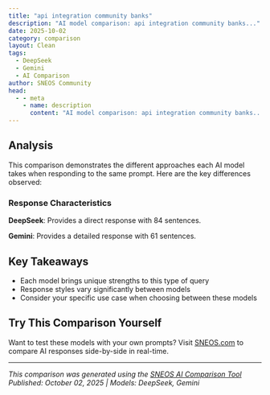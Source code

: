 ```yaml
---
title: "api integration community banks"
description: "AI model comparison: api integration community banks..."
date: 2025-10-02
category: comparison
layout: Clean
tags:
  - DeepSeek
  - Gemini
  - AI Comparison
author: SNEOS Community
head:
  - - meta
    - name: description
      content: "AI model comparison: api integration community banks..."
---
```


<ChatComparison
  title="api integration community banks"
  prompt="api integration community banks"
  :responses='{"DeepSeek": "Of course. Integrating APIs with community banks is a fascinating and rapidly evolving area. While community banks have traditionally been slower to adopt new technology than large multinational banks, the landscape is changing dramatically due to customer demand, competitive pressure, and the rise of Banking-as-a-Service (BaaS).\n\nHere\u2019s a comprehensive guide to API integration for community banks, covering the why, the how, the challenges, and the key players.\n\n---\n\n### 1. Why Community Banks are Embracing API Integration\n\nCommunity banks are leveraging APIs to compete and thrive, not just survive.\n\n* **Enhanced Customer Experience:** Offer services like account aggregation (seeing all their finances in one place), personal financial management (PFM) tools, and faster digital onboarding.\n* **Operational Efficiency:** Automate back-office processes like account verification (KYC), loan origination, and compliance reporting.\n* **New Revenue Streams:** Partner with FinTech companies to offer specialized services (e.g., embedded lending, insurance, investment platforms) and earn referral fees or revenue shares.\n* **Competition with Megabanks \u0026 FinTechs:** They can\u0027t outspend Chase or out-innovate a startup, but they can use APIs to offer a comparable digital experience with their superior local service.\n* **Regulatory Compliance:** Open Banking regulations (like PSD2 in Europe) are a global trend. Proactive API adoption prepares them for a similar future in the U.S. and helps streamline compliance (e.g., with FDX API standards for data sharing).\n\n---\n\n### 2. Key Areas for API Integration\n\nAPIs can be used in several critical functions:\n\n| Area | Use Case | Example APIs / Standards |\n| :--- | :--- | :--- |\n| **Account Aggregation** | Allow customers to see data from other banks in your app, or let your data be used securely in a FinTech app (like Mint or QuickBooks). | **Plaid, Finicity, MX** (they provide the API layer to the core provider) |\n| **Payment Initiation** | Enable customers to send real-time or ACH payments directly from your app or a partner\u0027s platform. | **ACH APIs, RTP\u00AE Network (The Clearing House), FedNowSM Service** |\n| **Account Opening \u0026 Onboarding** | Streamline the digital account opening process with identity verification and credit checks. | **Alloy, Socure, Veriff** (for KYC/identity), **Plaid** (for account funding verification) |\n| **Loan Origination** | Automate the loan application, decisioning, and funding process. | APIs from credit bureaus (**Experian, Equifax, TransUnion**), document verification, and core providers. |\n| **Internal Systems** | Connect core banking systems with other internal software (CRM, marketing, document management). | Core Provider\u0027s native APIs (see below). |\n\n---\n\n### 3. The Technical Path: How Community Banks Integrate APIs\n\nThis is the most critical part. A community bank typically doesn\u0027t build a direct API from scratch. They work through layers.\n\n#### The Central Role of the Core Provider\n\nThe **core banking system** (like the bank\u0027s central nervous system) is the key. Examples include **Fiserv, FIS, Jack Henry, and Finxact**.\n\n* **Traditional Cores (Fiserv, FIS, Jack Henry):** Historically had closed architectures. They are now rapidly developing and exposing their own API gateways.\n * **Jack Henry Banno:** A powerful platform that provides a set of APIs for digital banking, account aggregation, and more.\n * **Fiserv AllData Aggregation:** Their solution for secure data sharing via APIs.\n * The bank often works with the core provider to \u0022turn on\u0022 and configure these APIs.\n* **Modern Cores (Finxact, Unit):** Built from the ground up with an API-first architecture, making integration significantly easier and faster.\n\n#### Common Integration Models:\n\n1. **Direct Core Provider API:** The bank uses the APIs provided by its core processor (e.g., Jack Henry\u0027s Banno API) to build custom digital experiences.\n2. **Third-Party Aggregator API:** The bank partners with a company like **Plaid** or **Finicity**. These aggregators have already built integrations with the major core providers. The bank \u0022certifies\u0022 this connection to ensure secure and reliable data flow.\n3. **Banking-as-a-Service (BaaS) Platform:** The bank partners with a BaaS provider (like **Unit, Treasury Prime, or Synctera**). The BaaS platform provides a modern API stack on top of the bank\u0027s core, allowing the bank to easily offer its banking services (charter, FDIC insurance, payments) to FinTech partners.\n\n---\n\n### 4. Major Challenges for Community Banks\n\n* **Legacy Systems:** Integrating modern APIs with 40-year-old COBOL-based core systems is complex, slow, and expensive.\n* **Cost and Resources:** API projects require budget for licensing, developer time, and ongoing maintenance. Many community banks have small IT teams.\n* **Security and Risk Management:** Every new API connection is a potential security vulnerability. Banks must have robust security practices, including API gateways, monitoring, and strict authentication (e.g., OAuth 2.0).\n* **Regulatory and Compliance Hurdles:** Banks must ensure their API partners comply with regulations like GLBA, BSA/AML, and data privacy laws. Vetting third parties is a rigorous process.\n* **Strategic Focus:** It\u0027s easy to get distracted by the \u0022shiny object\u0022 of every new FinTech. Banks need a clear API strategy aligned with their business goals.\n\n---\n\n### 5. The Community Bank API Ecosystem: Key Players\n\n* **Core Processors:** **Fiserv, FIS, Jack Henry \u0026 Associates, Finxact**\n* **API Aggregators (Data \u0026 Payments):** **Plaid, Finicity (a Mastercard company), MX, Yodlee**\n* **Banking-as-a-Service (BaaS) Platforms:** **Unit, Treasury Prime, Synctera, Bond**\n* **Identity Verification \u0026 KYC:** **Alloy, Socure, Veriff**\n* **Real-Time Payments:** **The Clearing House (RTP\u00AE), FedNowSM Service**\n* **Standards Bodies:** **FDX (Financial Data Exchange)** - Creates a common API standard (FDX API) for secure and transparent consumer and business financial data sharing.\n\n### Getting Started: A Practical Checklist for a Community Bank\n\n1. **Define Your \u0022Why\u0022:** Start with a business goal, not the technology. (\u0022We want to improve loan application conversion by 30%.\u0022)\n2. **Assess Your Core:** Talk to your core provider. What APIs do they offer? What is their roadmap? What are the costs?\n3. **Start Small:** Pilot a low-risk, high-impact API project. For example, integrating a digital identity verification API for new account openings.\n4. **Prioritize Security:** Involve your CISO and compliance team from day one. Choose partners with strong security credentials and audits (e.g., SOC 2).\n5. **Join the Community:** Engage with organizations like the **Independent Community Bankers of America (ICBA)** which provides resources and advocacy on tech issues, including APIs.\n\nThe journey to API integration is essential for the future of community banking. By leveraging partnerships and a strategic approach, they can harness the power of APIs to remain relevant, competitive, and deeply connected to their customers.", "Gemini": "API (Application Programming Interface) integration is becoming increasingly crucial for community banks. It allows them to connect with fintech companies, other financial institutions, and even internal systems in a standardized way. Here\u0027s a breakdown of why it\u0027s important and what it entails:\n\n**Why API Integration is Important for Community Banks:**\n\n* **Enhanced Customer Experience:**\n * **Modern Banking Features:** APIs enable banks to offer modern features like mobile wallets, budgeting apps, and personalized financial advice without building them in-house.\n * **Seamless Integration:** Customers can connect their bank accounts to their favorite financial tools, streamlining their financial lives.\n * **Faster Transactions:** APIs can speed up processes like loan applications, fund transfers, and account opening.\n\n* **Increased Efficiency and Automation:**\n * **Streamlined Processes:** Automate tasks like data entry, reconciliation, and compliance reporting.\n * **Reduced Errors:** Minimizes manual data handling, leading to fewer errors and improved accuracy.\n * **Faster Time to Market:** Quickly integrate new services and features to stay competitive.\n\n* **New Revenue Streams:**\n * **Partnerships:** Collaborate with fintech companies to offer unique services and earn referral fees.\n * **Data Monetization:** Potentially offer anonymized and aggregated data insights to businesses (with appropriate privacy safeguards).\n * **New Products:** Create innovative products and services by combining banking capabilities with other platforms.\n\n* **Improved Data Access and Analysis:**\n * **Real-Time Data:** Access real-time data for better decision-making and risk management.\n * **Data-Driven Insights:** Analyze customer data to personalize offerings and improve customer engagement.\n * **Regulatory Compliance:** Easier to meet regulatory requirements by accessing and sharing data securely.\n\n* **Staying Competitive:**\n * **Meeting Customer Expectations:** Customers expect the same level of digital convenience from community banks as they do from larger institutions and fintech companies.\n * **Attracting New Customers:** Offering modern features and seamless integration can attract a younger, tech-savvy customer base.\n * **Building a Digital Ecosystem:** Connect with other businesses and services to create a comprehensive financial ecosystem for customers.\n\n**Types of APIs Community Banks Might Use:**\n\n* **Account Information APIs:** Allow third-party apps to access account balances, transaction history, and other account details (with customer consent).\n* **Payment APIs:** Enable banks to process payments through various channels, including mobile wallets, online payment gateways, and real-time payment networks.\n* **Funds Transfer APIs:** Facilitate electronic funds transfers (EFTs) between accounts, both within the bank and with other institutions.\n* **Lending APIs:** Streamline loan applications, credit scoring, and loan management.\n* **Customer Onboarding APIs:** Automate and simplify the account opening process.\n* **Security APIs:** Provide authentication, authorization, and fraud detection services.\n* **KYC/AML APIs:** Automate Know Your Customer (KYC) and Anti-Money Laundering (AML) compliance checks.\n* **Core Banking APIs:** Connect to the bank\u0027s core banking system to access and update customer information, account balances, and other critical data.\n* **Open Banking APIs:** Standardized APIs that allow secure data sharing between banks and third-party providers (driven by regulations like PSD2 in some regions).\n\n**Challenges and Considerations:**\n\n* **Security:** Protecting customer data is paramount. Banks must implement robust security measures to prevent unauthorized access and fraud.\n* **Compliance:** Banks must comply with all applicable regulations, including data privacy laws (like GDPR and CCPA) and financial regulations.\n* **Integration Complexity:** Integrating with multiple APIs can be complex and require specialized expertise.\n* **Scalability:** The API infrastructure must be able to handle increasing volumes of data and transactions.\n* **Vendor Selection:** Choosing the right API providers is crucial. Banks should carefully evaluate vendors based on their security, reliability, and cost.\n* **Data Governance:** Establishing clear data governance policies is essential to ensure data quality and consistency.\n* **Legacy Systems:** Integrating with older legacy systems can be challenging. Banks may need to modernize their infrastructure to fully leverage APIs.\n* **Cost:** Developing and maintaining an API infrastructure can be expensive.\n\n**How Community Banks Can Approach API Integration:**\n\n* **Develop a Clear API Strategy:** Define the bank\u0027s goals for API integration and identify the most important use cases.\n* **Assess Existing Infrastructure:** Evaluate the bank\u0027s current IT infrastructure and identify any gaps that need to be addressed.\n* **Prioritize APIs:** Start with the APIs that will deliver the most value and have the least risk.\n* **Choose the Right Technology:** Select an API management platform that meets the bank\u0027s needs.\n* **Implement Robust Security Measures:** Implement strong authentication, authorization, and encryption to protect customer data.\n* **Test Thoroughly:** Thoroughly test all APIs before deploying them to production.\n* **Monitor Performance:** Continuously monitor the performance of APIs to identify and resolve any issues.\n* **Collaborate with Fintechs:** Partner with fintech companies to access their expertise and innovative solutions.\n* **Training:** Invest in training for staff to ensure they understand how to use and manage APIs.\n* **Start Small:** A phased approach allows for learning and adaptation.\n\n**Key Players \u0026 Examples (Illustrative - Not Exhaustive):**\n\n* **Core Banking Providers:** Many core banking providers (like Jack Henry, FIS, Finastra) are offering APIs to extend the functionality of their systems.\n* **Fintech Companies:** Numerous fintech companies specialize in API solutions for specific banking functions, such as payments (e.g., Plaid, Dwolla), lending (e.g., Blend), and KYC/AML (e.g., Trulioo).\n* **API Management Platforms:** Companies like Apigee (Google Cloud), Mulesoft (Salesforce), and Kong offer API management platforms to help banks manage and secure their APIs.\n* **Example Community Banks:** While specific examples may be less publicly advertised due to competitive reasons, many community banks are quietly integrating APIs for things like mobile banking, online account opening, and partnerships with local businesses.\n\n**In conclusion,** API integration is essential for community banks to thrive in the digital age. By embracing APIs, community banks can enhance customer experiences, increase efficiency, and stay competitive. A strategic approach, focusing on security, compliance, and careful vendor selection, is crucial for success. The future of community banking will be deeply intertwined with the ability to effectively leverage the power of APIs.\n"}' 
  published-date="08:03"
/>

## Analysis

This comparison demonstrates the different approaches each AI model takes when responding to the same prompt. Here are the key differences observed:

### Response Characteristics

**DeepSeek**: Provides a direct response with 84 sentences. 

**Gemini**: Provides a detailed response with 61 sentences. 

## Key Takeaways

- Each model brings unique strengths to this type of query
- Response styles vary significantly between models
- Consider your specific use case when choosing between these models

## Try This Comparison Yourself

Want to test these models with your own prompts? Visit [SNEOS.com](https://sneos.com) to compare AI responses side-by-side in real-time.

---

*This comparison was generated using the [SNEOS AI Comparison Tool](https://sneos.com)*
*Published: October 02, 2025 | Models: DeepSeek, Gemini*

